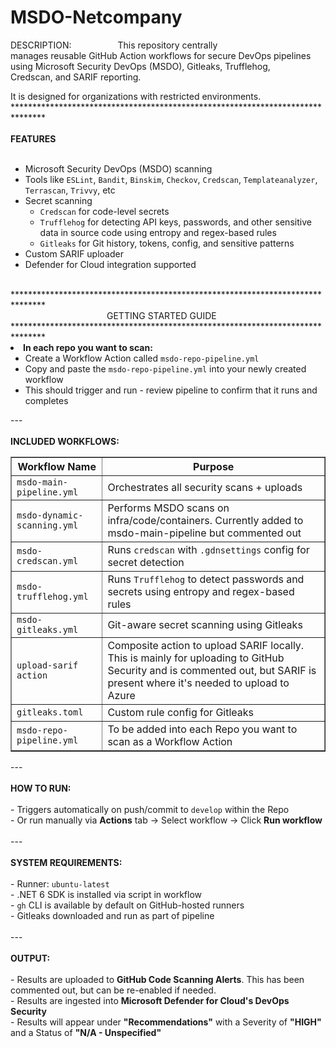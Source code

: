 # MSDO-Netcompany
DESCRIPTION:</b>&emsp;&emsp;&emsp;&emsp;&emsp;&nbsp;This repository centrally <br>manages reusable GitHub Action workflows for secure DevOps pipelines <br>using Microsoft Security DevOps (MSDO), Gitleaks, Trufflehog,<br>
Credscan, and SARIF reporting.

It is designed for organizations with restricted environments.<br>
*******************************************************************************<br>
<br>
<b>FEATURES</b><br>
<br>
- Microsoft Security DevOps (MSDO) scanning  <br>
- Tools like `ESLint`, `Bandit`, `Binskim`, `Checkov`, `Credscan`, `Templateanalyzer`, `Terrascan`, `Trivvy`, etc<br>
- Secret scanning<br>
  - `Credscan` for code-level secrets<br>
  - `Trufflehog` for detecting API keys, passwords, and other sensitive data in source code using entropy and regex-based rules<br>
  - `Gitleaks` for Git history, tokens, config, and sensitive patterns<br>
- Custom SARIF uploader<br>
- Defender for Cloud integration supported<br>
<br>
*******************************************************************************<br>
&emsp;&emsp;&emsp;&emsp;&emsp;&emsp;&emsp;&emsp;&emsp;&emsp;&emsp;GETTING STARTED GUIDE<br>
*******************************************************************************
<li><strong>In each repo you want to scan:</strong>
    <ul>
      <li>Create a Workflow Action called <code>msdo-repo-pipeline.yml</code></li>
      <li>Copy and paste the <code>msdo-repo-pipeline.yml</code> into your newly created workflow</li>
      <li>This should trigger and run - review pipeline to confirm that it runs and completes</li>
    </ul>
---<br>
<br>
<b>INCLUDED WORKFLOWS:</b><br>
<table border="1" cellpadding="5">
  <tr><th>Workflow Name</th><th>Purpose</th></tr>
  <tr><td><code>msdo-main-pipeline.yml</code></td><td>Orchestrates all security scans + uploads</td></tr>
  <tr><td><code>msdo-dynamic-scanning.yml</code></td><td>Performs MSDO scans on infra/code/containers. Currently added to msdo-main-pipeline but commented out</td></tr>
  <tr><td><code>msdo-credscan.yml</code></td><td>Runs <code>credscan</code> with <code>.gdnsettings</code> config for secret detection</td></tr>
  <tr><td><code>msdo-trufflehog.yml</code></td><td>Runs <code>Trufflehog</code> to detect passwords and secrets using entropy and regex-based rules</td></tr>
  <tr><td><code>msdo-gitleaks.yml</code></td><td>Git-aware secret scanning using Gitleaks</td></tr>
  <tr><td><code>upload-sarif action</code></td><td>Composite action to upload SARIF locally. This is mainly for uploading to GitHub Security and is commented out, but SARIF is present where it's needed to upload to Azure </td></tr>
  <tr><td><code>gitleaks.toml</code></td><td>Custom rule config for Gitleaks</td></tr>
  <tr><td><code>msdo-repo-pipeline.yml</code></td><td>To be added into each Repo you want to scan as a Workflow Action</td></tr>
</table>
---<br>
<br>
<b>HOW TO RUN:</b><br>
<br>
- Triggers automatically on push/commit to <code>develop</code> within the Repo<br>
- Or run manually via <strong>Actions</strong> tab → Select workflow → Click <strong>Run workflow</strong><br>
<br>
---<br>
<br>
<b>SYSTEM REQUIREMENTS:</b><br>
<br>
- Runner: <code>ubuntu-latest</code><br>
- .NET 6 SDK is installed via script in workflow<br>
- <code>gh</code> CLI is available by default on GitHub-hosted runners<br>
- Gitleaks downloaded and run as part of pipeline<br>
<br>
---<br>
<br>
<b>OUTPUT:</b><br>
<br>
- Results are uploaded to <strong>GitHub Code Scanning Alerts</strong>. This has been commented out, but can be re-enabled if needed.<br>
- Results are ingested into <strong>Microsoft Defender for Cloud's DevOps Security</strong><br>
- Results will appear under <strong>"Recommendations"</strong> with a Severity of <strong>"HIGH"</strong> and a Status of <strong>"N/A - Unspecified"</strong>
<br>
